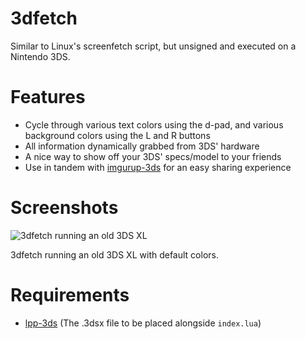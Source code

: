# 3dfetch
Similar to Linux's screenfetch script, but unsigned and executed on a Nintendo 3DS.

# Features
- Cycle through various text colors using the d-pad, and various background colors using the L and R buttons
- All information dynamically grabbed from 3DS' hardware
- A nice way to show off your 3DS' specs/model to your friends
- Use in tandem with [imgurup-3ds](https://github.com/Pirater12/imgurup-3ds) for an easy sharing experience

# Screenshots
![3dfetch running an old 3DS XL](http://i.imgur.com/8wUNZoS.png)

3dfetch running an old 3DS XL with default colors.

# Requirements
- [lpp-3ds](https://github.com/Rinnegatamante/lpp-3ds) (The .3dsx file to be placed alongside ` index.lua `)
